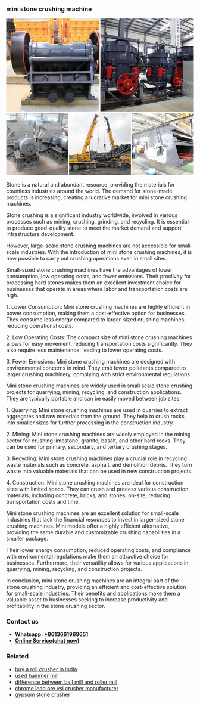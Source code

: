 <h3>mini stone crushing machine</h3><img src='1708498084.jpg' alt=''><p>Stone is a natural and abundant resource, providing the materials for countless industries around the world. The demand for stone-made products is increasing, creating a lucrative market for mini stone crushing machines.</p><p>Stone crushing is a significant industry worldwide, involved in various processes such as mining, crushing, grinding, and recycling. It is essential to produce good-quality stone to meet the market demand and support infrastructure development.</p><p>However, large-scale stone crushing machines are not accessible for small-scale industries. With the introduction of mini stone crushing machines, it is now possible to carry out crushing operations even in small sites.</p><p>Small-sized stone crushing machines have the advantages of lower consumption, low operating costs, and fewer emissions. Their proclivity for processing hard stones makes them an excellent investment choice for businesses that operate in areas where labor and transportation costs are high.</p><p>1. Lower Consumption: Mini stone crushing machines are highly efficient in power consumption, making them a cost-effective option for businesses. They consume less energy compared to larger-sized crushing machines, reducing operational costs.</p><p>2. Low Operating Costs: The compact size of mini stone crushing machines allows for easy movement, reducing transportation costs significantly. They also require less maintenance, leading to lower operating costs.</p><p>3. Fewer Emissions: Mini stone crushing machines are designed with environmental concerns in mind. They emit fewer pollutants compared to larger crushing machinery, complying with strict environmental regulations.</p><p>Mini stone crushing machines are widely used in small scale stone crushing projects for quarrying, mining, recycling, and construction applications. They are typically portable and can be easily moved between job sites.</p><p>1. Quarrying: Mini stone crushing machines are used in quarries to extract aggregates and raw materials from the ground. They help to crush rocks into smaller sizes for further processing in the construction industry.</p><p>2. Mining: Mini stone crushing machines are widely employed in the mining sector for crushing limestone, granite, basalt, and other hard rocks. They can be used for primary, secondary, and tertiary crushing stages.</p><p>3. Recycling: Mini stone crushing machines play a crucial role in recycling waste materials such as concrete, asphalt, and demolition debris. They turn waste into valuable materials that can be used in new construction projects.</p><p>4. Construction: Mini stone crushing machines are ideal for construction sites with limited space. They can crush and process various construction materials, including concrete, bricks, and stones, on-site, reducing transportation costs and time.</p><p>Mini stone crushing machines are an excellent solution for small-scale industries that lack the financial resources to invest in larger-sized stone crushing machines. Mini models offer a highly efficient alternative, providing the same durable and customizable crushing capabilities in a smaller package.</p><p>Their lower energy consumption, reduced operating costs, and compliance with environmental regulations make them an attractive choice for businesses. Furthermore, their versatility allows for various applications in quarrying, mining, recycling, and construction projects.</p><p>In conclusion, mini stone crushing machines are an integral part of the stone crushing industry, providing an efficient and cost-effective solution for small-scale industries. Their benefits and applications make them a valuable asset to businesses seeking to increase productivity and profitability in the stone crushing sector.</p><h3>Contact us</h3><ul><li><strong>Whatsapp:&nbsp;<a href="https://wa.me/8613661969651">+8613661969651</a></strong></li><li><a href="https://swt.shibang-china.com/?git&amp;zhl&amp;mini stone crushing machine"><strong>Online Service(chat now)</strong></a></li></ul><h3>Related</h3><ul><li><a href='buy a roll crusher in india.md'>buy a roll crusher in india</a></li><li><a href='used hammer mill.md'>used hammer mill</a></li><li><a href='difference between ball mill and roller mill.md'>difference between ball mill and roller mill</a></li><li><a href='chrome lead ore vsi crusher manufacturer.md'>chrome lead ore vsi crusher manufacturer</a></li><li><a href='gypsum stone crusher.md'>gypsum stone crusher</a></li></ul>